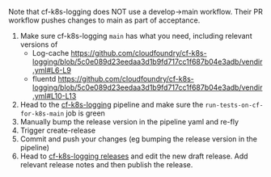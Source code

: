 Note that cf-k8s-logging does NOT use a develop->main workflow. Their PR workflow pushes changes to main as part of acceptance.

1. Make sure cf-k8s-logging `main` has what you need, including relevant versions of
    - Log-cache https://github.com/cloudfoundry/cf-k8s-logging/blob/5c0e089d23eedaa3d1b9fd717cc1f687b04e3adb/vendir.yml#L6-L9
    - fluentd https://github.com/cloudfoundry/cf-k8s-logging/blob/5c0e089d23eedaa3d1b9fd717cc1f687b04e3adb/vendir.yml#L10-L13
1. Head to the [cf-k8s-logging](https://release-integration.ci.cf-app.com/teams/main/pipelines/cf-k8s-logging-validation) pipeline and make sure the `run-tests-on-cf-for-k8s-main` job is green
1. Manually bump the release version in the pipeline yaml and re-fly
1. Trigger create-release
1. Commit and push your changes (eg bumping the release version in the pipeline)
1. Head to [cf-k8s-logging releases](https://github.com/cloudfoundry/cf-k8s-logging/releases) and edit the new draft release. Add relevant release notes and then publish the release.
